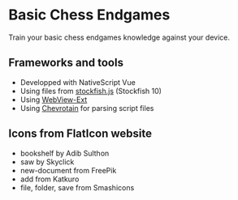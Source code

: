 # Basic Chess Endgames

Train your basic chess endgames knowledge against your device.

## Frameworks and tools

* Developped with NativeScript Vue
* Using files from [stockfish.js](https://github.com/nmrugg/stockfish.js) (Stockfish 10)
* Using [WebView-Ext](https://github.com/Notalib/nativescript-webview-ext)
* Using [Chevrotain](https://sap.github.io/chevrotain/docs/) for parsing script files

## Icons from FlatIcon website

* bookshelf by Adib Sulthon
* saw by Skyclick
* new-document from FreePik
* add from Katkuro
* file, folder, save from Smashicons